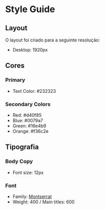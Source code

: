 # Style Guide

## Layout

O layout foi criado para a seguinte resolução:

- Desktop: 1920px 

## Cores

### Primary

- Text Color: #232323

### Secondary Colors

- Red: #d40f85
- Blue: #0079a7
- Green: #16e4b9
- Orange: #f36c2e

## Tipografia

### Body Copy

- Font size: 12px

### Font

- Family: [Montserrat](https://fonts.google.com/specimen/Montserrat)
- Weight: 400 / Main titles: 600

